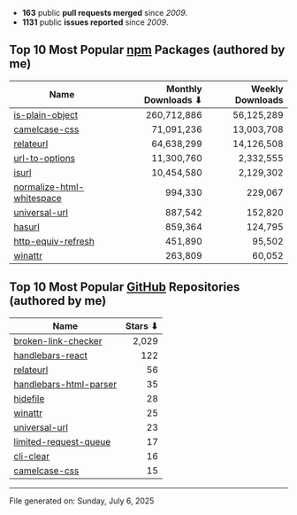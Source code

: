 - **163** public **pull requests merged** since *2009*.
- **1131** public **issues reported** since *2009*.

## Top 10 Most Popular [npm](https://npmjs.com) Packages (authored by me)

| Name | Monthly Downloads ⬇ | Weekly Downloads |
| ---- | -------------------: | ---------------: |
| [is-plain-object](https://www.npmjs.com/package/is-plain-object) | 260,712,886 | 56,125,289 |
| [camelcase-css](https://www.npmjs.com/package/camelcase-css) | 71,091,236 | 13,003,708 |
| [relateurl](https://www.npmjs.com/package/relateurl) | 64,638,299 | 14,126,508 |
| [url-to-options](https://www.npmjs.com/package/url-to-options) | 11,300,760 | 2,332,555 |
| [isurl](https://www.npmjs.com/package/isurl) | 10,454,580 | 2,129,302 |
| [normalize-html-whitespace](https://www.npmjs.com/package/normalize-html-whitespace) | 994,330 | 229,067 |
| [universal-url](https://www.npmjs.com/package/universal-url) | 887,542 | 152,820 |
| [hasurl](https://www.npmjs.com/package/hasurl) | 859,364 | 124,795 |
| [http-equiv-refresh](https://www.npmjs.com/package/http-equiv-refresh) | 451,890 | 95,502 |
| [winattr](https://www.npmjs.com/package/winattr) | 263,809 | 60,052 |

## Top 10 Most Popular [GitHub](https://github.com) Repositories (authored by me)

| Name | Stars ⬇ |
| ---- | -------: |
| [broken-link-checker](https://github.com/stevenvachon/broken-link-checker) | 2,029 |
| [handlebars-react](https://github.com/stevenvachon/handlebars-react) | 122 |
| [relateurl](https://github.com/stevenvachon/relateurl) | 56 |
| [handlebars-html-parser](https://github.com/stevenvachon/handlebars-html-parser) | 35 |
| [hidefile](https://github.com/stevenvachon/hidefile) | 28 |
| [winattr](https://github.com/stevenvachon/winattr) | 25 |
| [universal-url](https://github.com/stevenvachon/universal-url) | 23 |
| [limited-request-queue](https://github.com/stevenvachon/limited-request-queue) | 17 |
| [cli-clear](https://github.com/stevenvachon/cli-clear) | 16 |
| [camelcase-css](https://github.com/stevenvachon/camelcase-css) | 15 |

---
File generated on: Sunday, July 6, 2025